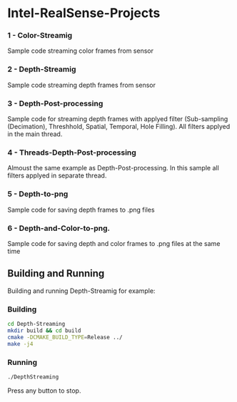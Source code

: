 # Intel-RealSense-Projects

### 1 - Color-Streamig
Sample code streaming color frames from sensor

### 2 - Depth-Streamig
Sample code streaming depth frames from sensor

### 3 - Depth-Post-processing
Sample code for streaming depth frames with applyed filter (Sub-sampling (Decimation), Threshhold, Spatial, Temporal, Hole Filling). All filters applyed in the main thread.

### 4 - Threads-Depth-Post-processing
Almoust the same example as Depth-Post-processing. In this sample all filters applyed in separate thread.

### 5 - Depth-to-png
Sample code for saving depth frames to .png files

### 6 - Depth-and-Color-to-png.
Sample code for saving depth and color frames to .png files at the same time

## Building and Running
Building and running Depth-Streamig for example:

### Building
```sh
cd Depth-Streaming
mkdir build && cd build
cmake -DCMAKE_BUILD_TYPE=Release ../
make -j4
```

### Running 
```sh
./DepthStreaming 
```
Press any button to stop.
